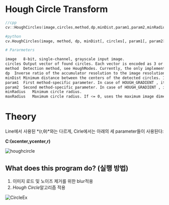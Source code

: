 # Hough Circle Transform

```cpp
//cpp
cv::HoughCircles(image,circles,method,dp,minDist,param1,param2,minRadius,maxRadius)
```
```python
#python
cv.HoughCircles(image, method, dp, minDist[, circles[, param1[, param2[, minRadius[, maxRadius]]]]]) -> circles
```
```bash
# Pararmeters

image	8-bit, single-channel, grayscale input image.
circles	Output vector of found circles. Each vector is encoded as 3 or 4 element floating-point vector (x,y,radius) or (x,y,radius,votes) .
method	Detection method, see HoughModes. Currently, the only implemented method is HOUGH_GRADIENT
dp	Inverse ratio of the accumulator resolution to the image resolution. For example, if dp=1 , the accumulator has the same resolution as the input image. If dp=2 , the accumulator has half as big width and height.
minDist	Minimum distance between the centers of the detected circles. If the parameter is too small, multiple neighbor circles may be falsely detected in addition to a true one. If it is too large, some circles may be missed.
param1	First method-specific parameter. In case of HOUGH_GRADIENT , it is the higher threshold of the two passed to the Canny edge detector (the lower one is twice smaller).
param2	Second method-specific parameter. In case of HOUGH_GRADIENT , it is the accumulator threshold for the circle centers at the detection stage. The smaller it is, the more false circles may be detected. Circles, corresponding to the larger accumulator values, will be returned first.
minRadius	Minimum circle radius.
maxRadius	Maximum circle radius. If <= 0, uses the maximum image dimension. If < 0, returns centers without finding the radius.
```

# Theory

Line에서 사용된 *(r,θ)*와는 다르게, Cirle에서는 아래의 세 parameter들이 사용된다:   

**C:(xcenter,ycenter,r)**   

![houghcircle](https://docs.opencv.org/3.4/Hough_Circle_Tutorial_Theory_0.jpg)   

## What does this program do? (실행 방법)

1. 이미지 로드 및 노이즈 제거를 위한 blur적용    
2. *Hough Circle*알고리즘 적용   

![CircleEx](https://docs.opencv.org/3.4/Hough_Circle_Tutorial_Result.png)   
